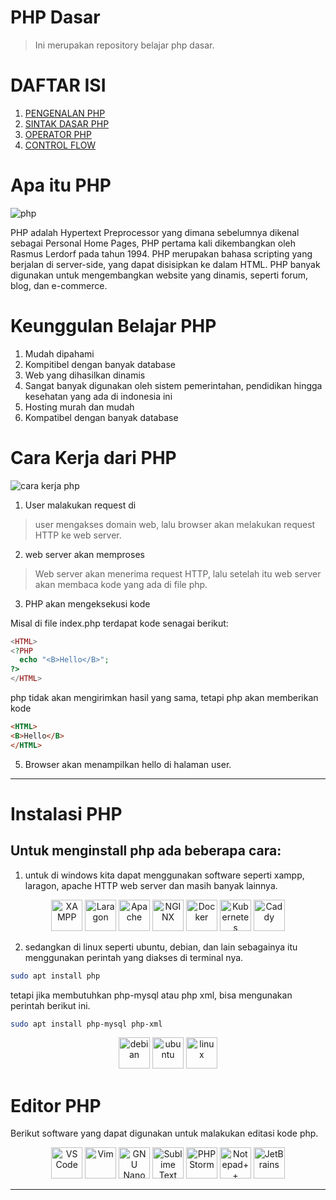 # PHP Dasar

> Ini merupakan repository belajar php dasar.
# DAFTAR ISI
1. [PENGENALAN PHP](/README.md)
2. [SINTAK DASAR PHP](/sintak_dasar)
3. [OPERATOR PHP](/operator/)
4. [CONTROL FLOW](/Control_Flow/)

# Apa itu PHP
![php](https://upload.wikimedia.org/wikipedia/commons/thumb/2/27/PHP-logo.svg/500px-PHP-logo.svg.png)

PHP adalah Hypertext Preprocessor yang dimana sebelumnya dikenal sebagai Personal Home Pages, PHP pertama kali dikembangkan oleh Rasmus Lerdorf pada tahun 1994. PHP merupakan bahasa scripting yang berjalan di server-side, yang dapat disisipkan ke dalam HTML. PHP banyak digunakan untuk mengembangkan website yang dinamis, seperti forum, blog, dan e-commerce.

# **Keunggulan Belajar PHP** 
1. Mudah dipahami
2. Kompitibel dengan banyak database
3. Web yang dihasilkan dinamis
4. Sangat banyak digunakan oleh sistem pemerintahan, pendidikan hingga kesehatan yang ada di indonesia ini
5. Hosting murah dan mudah
6. Kompatibel dengan banyak database


# **Cara Kerja dari PHP**
![cara kerja php](https://blogger.googleusercontent.com/img/b/R29vZ2xl/AVvXsEgtMvKf-bfaWftXSE0B21taMz2tIGqO3cnwpGAC1CkVONSpEE_GwfMghFfgXeLBhWKaD3UKuF32L5S9KTfnhUM5HncqRZSm_X8tuaCp732YRX6GSJtGjOwDpOtd3INiy7eqmPyro2STllY/s1600/cara-kerja-php.jpg)

1. User malakukan request di
> user mengakses domain web, lalu browser akan melakukan request HTTP ke web server.
2. web server akan memproses
> Web server akan menerima request HTTP, lalu setelah itu web server akan membaca kode yang ada di file php.
3. PHP akan mengeksekusi kode

 Misal di file index.php terdapat kode senagai berikut:
```php
<HTML>
<?PHP 
  echo "<B>Hello</B>"; 
?>
</HTML>
```
php tidak akan mengirimkan hasil yang sama, tetapi php akan memberikan kode 
```html
<HTML>
<B>Hello</B>
</HTML>
```

5. Browser akan menampilkan hello di halaman user.
---


# Instalasi PHP
## Untuk menginstall php ada beberapa cara:
1. untuk di windows kita dapat menggunakan software seperti xampp, laragon, apache HTTP web server dan masih banyak lainnya.

<p align="center">
  <img src="https://cdn.simpleicons.org/xampp/FB7A24" height="50" alt="XAMPP">
  <img src="https://cdn.simpleicons.org/laragon/0E83CD" height="50" alt="Laragon">
  <img src="https://cdn.simpleicons.org/apache/CA312D" height="50" alt="Apache">
  <img src="https://cdn.simpleicons.org/nginx/009639" height="50" alt="NGINX">
  <img src="https://cdn.simpleicons.org/docker/2496ED" height="50" alt="Docker">
  <img src="https://cdn.simpleicons.org/kubernetes/326CE5" height="50" alt="Kubernetes">
  <img src="https://cdn.simpleicons.org/caddy/2F9134" height="50" alt="Caddy">
</p>


2. sedangkan di linux seperti ubuntu, debian, dan lain sebagainya itu menggunakan perintah yang diakses di terminal nya.
``` bash
sudo apt install php
```
tetapi jika membutuhkan php-mysql atau php xml, bisa mengunakan perintah berikut ini.
```bash
sudo apt install php-mysql php-xml
```
<p align="center">

<img src="https://cdn.simpleicons.org/debian/debian" height="50" alt="debian">
<img src="https://cdn.simpleicons.org/ubuntu/ubuntu" height="50" alt="ubuntu">
<img src="https://cdn.simpleicons.org/linux/FCC624" height="50" alt="linux">
</p>

# Editor PHP
Berikut software yang dapat digunakan untuk malakukan editasi kode php.

<p align="center">
  <img src="https://cdn.simpleicons.org/visualstudiocode/007ACC" height="50" alt="VS Code">
  <img src="https://cdn.simpleicons.org/vim/019733" height="50" alt="Vim">
  <img src="https://cdn.simpleicons.org/gnu/545454" height="50" alt="GNU Nano">
  <img src="https://cdn.simpleicons.org/sublimetext/FF9800" height="50" alt="Sublime Text">
  <img src="https://cdn.simpleicons.org/phpstorm/000000" height="50" alt="PHPStorm">
  <img src="https://cdn.simpleicons.org/notepadplusplus/90E59A" height="50" alt="Notepad++">
  <img src="https://cdn.simpleicons.org/jetbrains/000000" height="50" alt="JetBrains">
</p>

<hr>
